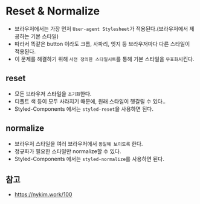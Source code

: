 # Reset & Normalize

- 브라우저에서는 가장 먼저 ```User-agent Stylesheet```가 적용된다.(브라우저에서 제공하는 기본 스타일)
- 따라서 똑같은 button 이라도 크롬, 사파리, 엣지 등 브라우저마다 다른 스타일이 적용된다.
- 이 문제를 해결하기 위해 ```사전 정의한 스타일시트```를 통해 기본 스타일을 ```무효화```시킨다.

## reset
- 모든 브라우저 스타일을 ```초기화```한다.
- 디폴트 색 등이 모두 사라지기 때문에, 원래 스타일이 헷갈릴 수 있다..
- Styled-Components 에서는 ```styled-reset```을 사용하면 된다.

## normalize
- 브라우저 스타일을 여러 브라우저에서 ```동일해 보이도록``` 한다.
- 정규화가 필요한 스타일만 normalize할 수 있다. 
- Styled-Components 에서는 ```styled-normalize```를 사용하면 된다.

## 참고
- https://nykim.work/100
